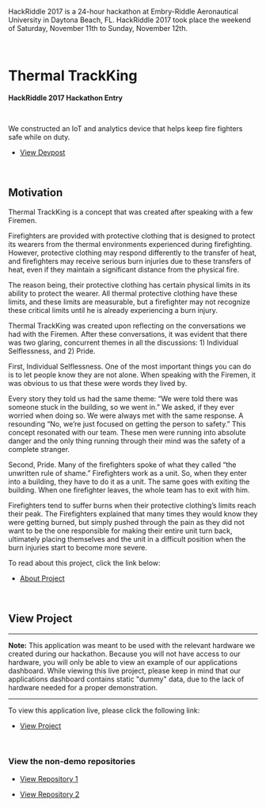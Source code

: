 HackRiddle 2017 is a 24-hour hackathon at Embry-Riddle Aeronautical University in Daytona Beach, FL. HackRiddle 2017 took place the weekend of Saturday, November 11th to Sunday, November 12th.

&nbsp;
&nbsp;
&nbsp;
&nbsp;



# Thermal TrackKing

**HackRiddle 2017 Hackathon Entry**

&nbsp;

We constructed an IoT and analytics device that helps keep fire fighters safe while on duty.

* [View Devpost](https://devpost.com/software/thermal-trackking)

&nbsp;
&nbsp;

## Motivation

Thermal TrackKing is a concept that was created after speaking with a few Firemen.

Firefighters are provided with protective clothing that is designed to protect its wearers from the thermal environments experienced during firefighting. However, protective clothing may respond differently to the transfer of heat, and firefighters may receive serious burn injuries due to these transfers of heat, even if they maintain a significant distance from the physical fire.

The reason being, their protective clothing has certain physical limits in its ability to protect the wearer. All thermal protective clothing have these limits, and these limits are measurable, but a firefighter may not recognize these critical limits until he is already experiencing a burn injury.

Thermal TrackKing was created upon reflecting on the conversations we had with the Firemen. After these conversations, it was evident that there was two glaring, concurrent themes in all the discussions: 1) Individual Selflessness, and 2) Pride.

First, Individual Selflessness. One of the most important things you can do is to let people know they are not alone. When speaking with the Firemen, it was obvious to us that these were words they lived by.

Every story they told us had the same theme: “We were told there was someone stuck in the building, so we went in.” We asked, if they ever worried when doing so. We were always met with the same response. A resounding “No, we’re just focused on getting the person to safety.” This concept resonated with our team. These men were running into absolute danger and the only thing running through their mind was the safety of a complete stranger.

Second, Pride. Many of the firefighters spoke of what they called “the unwritten rule of shame.” Firefighters work as a unit. So, when they enter into a building, they have to do it as a unit. The same goes with exiting the building. When one firefighter leaves, the whole team has to exit with him.

Firefighters tend to suffer burns when their protective clothing’s limits reach their peak. The Firefighters explained that many times they would know they were getting burned, but simply pushed through the pain as they did not want to be the one responsible for making their entire unit turn back, ultimately placing themselves and the unit in a difficult position when the burn injuries start to become more severe.

To read about this project, click the link below:
* [About Project](https://devpost.com/software/thermal-trackking)


&nbsp;
&nbsp;

## View Project

---

**Note:** This application was meant to be used with the relevant hardware we created during our hackathon. Because you will not have access to our hardware, you will only be able to view an example of our applications dashboard. While viewing this live project, please keep in mind that our applications dashboard contains static "dummy" data, due to the lack of hardware needed for a proper demonstration.

---


To view this application live, please click the following link:

* [View Project](https://ianizaguirre.github.io/thermal-TrackKing/)


&nbsp;
&nbsp;
&nbsp;


### View the non-demo repositories  

* [View Repository 1](https://github.com/carloslahrssen/ThermalTrackKingApi)

* [View Repository 2](https://github.com/carloslahrssen/ThermalTrackkingCereal)










&nbsp;
&nbsp;
&nbsp;
